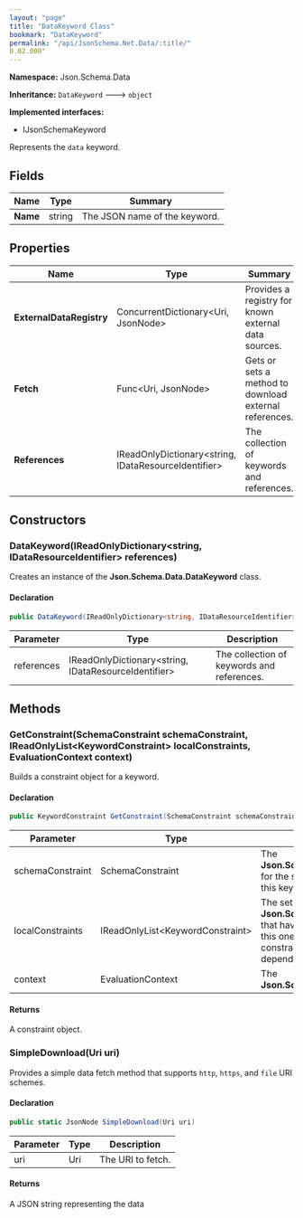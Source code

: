 ```yaml
---
layout: "page"
title: "DataKeyword Class"
bookmark: "DataKeyword"
permalink: "/api/JsonSchema.Net.Data/:title/"
0.02.000"
---
```

**Namespace:** Json.Schema.Data

**Inheritance:**
`DataKeyword`
 🡒 
`object`

**Implemented interfaces:**

- IJsonSchemaKeyword

Represents the `data` keyword.

## Fields

| Name | Type | Summary |
|---|---|---|
| **Name** | string | The JSON name of the keyword. |

## Properties

| Name | Type | Summary |
|---|---|---|
| **ExternalDataRegistry** | ConcurrentDictionary\<Uri, JsonNode\> | Provides a registry for known external data sources. |
| **Fetch** | Func\<Uri, JsonNode\> | Gets or sets a method to download external references. |
| **References** | IReadOnlyDictionary\<string, IDataResourceIdentifier\> | The collection of keywords and references. |

## Constructors

### DataKeyword(IReadOnlyDictionary\<string, IDataResourceIdentifier\> references)

Creates an instance of the **Json.Schema.Data.DataKeyword** class.

#### Declaration

```c#
public DataKeyword(IReadOnlyDictionary<string, IDataResourceIdentifier> references)
```

| Parameter | Type | Description |
|---|---|---|
| references | IReadOnlyDictionary\<string, IDataResourceIdentifier\> | The collection of keywords and references. |


## Methods

### GetConstraint(SchemaConstraint schemaConstraint, IReadOnlyList\<KeywordConstraint\> localConstraints, EvaluationContext context)

Builds a constraint object for a keyword.

#### Declaration

```c#
public KeywordConstraint GetConstraint(SchemaConstraint schemaConstraint, IReadOnlyList<KeywordConstraint> localConstraints, EvaluationContext context)
```

| Parameter | Type | Description |
|---|---|---|
| schemaConstraint | SchemaConstraint | The **Json.Schema.SchemaConstraint** for the schema object that houses this keyword. |
| localConstraints | IReadOnlyList\<KeywordConstraint\> | The set of other **Json.Schema.KeywordConstraint**s that have been processed prior to this one. Will contain the constraints for keyword dependencies. |
| context | EvaluationContext | The **Json.Schema.EvaluationContext**. |


#### Returns

A constraint object.

### SimpleDownload(Uri uri)

Provides a simple data fetch method that supports `http`, `https`, and `file` URI schemes.

#### Declaration

```c#
public static JsonNode SimpleDownload(Uri uri)
```

| Parameter | Type | Description |
|---|---|---|
| uri | Uri | The URI to fetch. |


#### Returns

A JSON string representing the data

